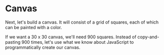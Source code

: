 # Canvas

Next, let's build a canvas. It will consist of a grid of squares, each of which
can be painted with a color.

If we want a 30 x 30 canvas, we'll need 900 squares. Instead of copy-and-pasting
900 times, let's use what we know about JavaScript to programmatically create
our canvas.
